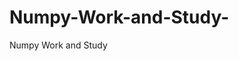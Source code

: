 # Numpy-Work-and-Study-
Numpy Work and Study 
                
                
              
                     
                  
                             
                 
                  
                    
                                       
             
                                                          
                                                         
                                                
                       
                             
                                                                               
                   
                                      
